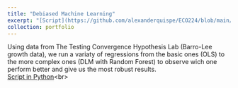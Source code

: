```yaml
---
title: "Debiased Machine Learning"
excerpt: "[Script](https://github.com/alexanderquispe/ECO224/blob/main/Labs/replication_6/Group4_Lab6_Python.ipynb): Use the DLM alghoritm and Random Forest."
collection: portfolio
---
```

Using data from The Testing Convergence Hypothesis Lab (Barro-Lee growth data), we run a variaty of regressions from the basic ones (OLS) to the more complex ones (DLM with Random Forest) to observe wich one perform better and give us the most robust results.<br>
[Script in Python]("https://github.com/alexanderquispe/ECO224/blob/main/Labs/replication_6/Group4_Lab6_Python.ipynb")<br>
